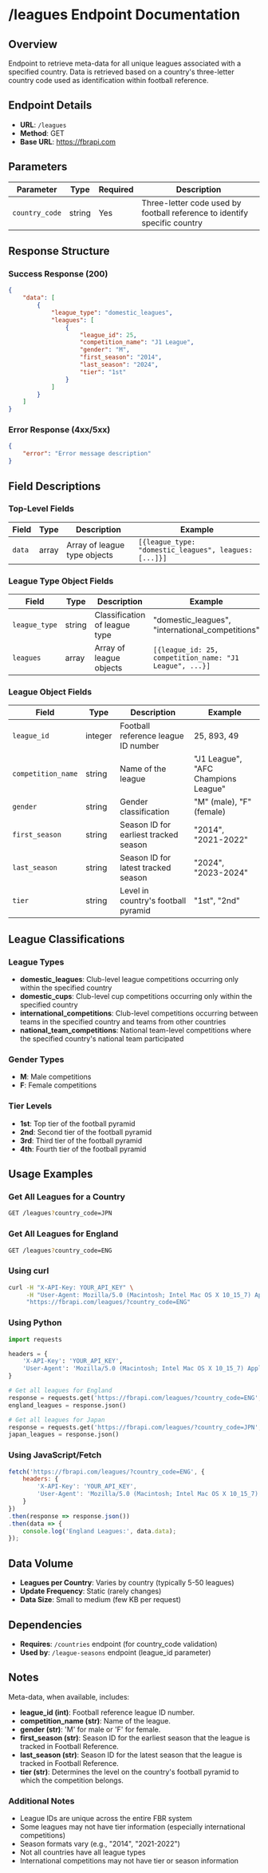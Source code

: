# /leagues Endpoint Documentation

## Overview
Endpoint to retrieve meta-data for all unique leagues associated with a specified country. Data is retrieved based on a country's three-letter country code used as identification within football reference.

## Endpoint Details
- **URL**: `/leagues`
- **Method**: GET
- **Base URL**: https://fbrapi.com

## Parameters

| Parameter | Type | Required | Description |
|-----------|------|----------|-------------|
| `country_code` | string | Yes | Three-letter code used by football reference to identify specific country |

## Response Structure

### Success Response (200)
```json
{
    "data": [
        {
            "league_type": "domestic_leagues",
            "leagues": [
                {
                    "league_id": 25,
                    "competition_name": "J1 League",
                    "gender": "M",
                    "first_season": "2014",
                    "last_season": "2024",
                    "tier": "1st"
                }
            ]
        }
    ]
}
```

### Error Response (4xx/5xx)
```json
{
    "error": "Error message description"
}
```

## Field Descriptions

### Top-Level Fields
| Field | Type | Description | Example |
|-------|------|-------------|---------|
| `data` | array | Array of league type objects | `[{league_type: "domestic_leagues", leagues: [...]}]` |

### League Type Object Fields
| Field | Type | Description | Example |
|-------|------|-------------|---------|
| `league_type` | string | Classification of league type | "domestic_leagues", "international_competitions" |
| `leagues` | array | Array of league objects | `[{league_id: 25, competition_name: "J1 League", ...}]` |

### League Object Fields
| Field | Type | Description | Example |
|-------|------|-------------|---------|
| `league_id` | integer | Football reference league ID number | 25, 893, 49 |
| `competition_name` | string | Name of the league | "J1 League", "AFC Champions League" |
| `gender` | string | Gender classification | "M" (male), "F" (female) |
| `first_season` | string | Season ID for earliest tracked season | "2014", "2021-2022" |
| `last_season` | string | Season ID for latest tracked season | "2024", "2023-2024" |
| `tier` | string | Level in country's football pyramid | "1st", "2nd" |

## League Classifications

### League Types
- **domestic_leagues**: Club-level league competitions occurring only within the specified country
- **domestic_cups**: Club-level cup competitions occurring only within the specified country
- **international_competitions**: Club-level competitions occurring between teams in the specified country and teams from other countries
- **national_team_competitions**: National team-level competitions where the specified country's national team participated

### Gender Types
- **M**: Male competitions
- **F**: Female competitions

### Tier Levels
- **1st**: Top tier of the football pyramid
- **2nd**: Second tier of the football pyramid
- **3rd**: Third tier of the football pyramid
- **4th**: Fourth tier of the football pyramid

## Usage Examples

### Get All Leagues for a Country
```bash
GET /leagues?country_code=JPN
```

### Get All Leagues for England
```bash
GET /leagues?country_code=ENG
```

### Using curl
```bash
curl -H "X-API-Key: YOUR_API_KEY" \
     -H "User-Agent: Mozilla/5.0 (Macintosh; Intel Mac OS X 10_15_7) AppleWebKit/537.36" \
     "https://fbrapi.com/leagues/?country_code=ENG"
```

### Using Python
```python
import requests

headers = {
    'X-API-Key': 'YOUR_API_KEY',
    'User-Agent': 'Mozilla/5.0 (Macintosh; Intel Mac OS X 10_15_7) AppleWebKit/537.36'
}

# Get all leagues for England
response = requests.get('https://fbrapi.com/leagues/?country_code=ENG', headers=headers)
england_leagues = response.json()

# Get all leagues for Japan
response = requests.get('https://fbrapi.com/leagues/?country_code=JPN', headers=headers)
japan_leagues = response.json()
```

### Using JavaScript/Fetch
```javascript
fetch('https://fbrapi.com/leagues/?country_code=ENG', {
    headers: {
        'X-API-Key': 'YOUR_API_KEY',
        'User-Agent': 'Mozilla/5.0 (Macintosh; Intel Mac OS X 10_15_7) AppleWebKit/537.36'
    }
})
.then(response => response.json())
.then(data => {
    console.log('England Leagues:', data.data);
});
```

## Data Volume
- **Leagues per Country**: Varies by country (typically 5-50 leagues)
- **Update Frequency**: Static (rarely changes)
- **Data Size**: Small to medium (few KB per request)

## Dependencies
- **Requires**: `/countries` endpoint (for country_code validation)
- **Used by**: `/league-seasons` endpoint (league_id parameter)

## Notes

Meta-data, when available, includes:

- **league_id (int)**: Football reference league ID number.
- **competition_name (str)**: Name of the league.
- **gender (str)**: 'M' for male or 'F' for female.
- **first_season (str)**: Season ID for the earliest season that the league is tracked in Football Reference.
- **last_season (str)**: Season ID for the latest season that the league is tracked in Football Reference.
- **tier (str)**: Determines the level on the country's football pyramid to which the competition belongs.

### Additional Notes
- League IDs are unique across the entire FBR system
- Some leagues may not have tier information (especially international competitions)
- Season formats vary (e.g., "2014", "2021-2022")
- Not all countries have all league types
- International competitions may not have tier or season information 